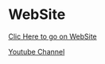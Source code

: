 # WebSite

[Clic Here to go on WebSite](https://mcp-hub.github.io)

[Youtube Channel](https://www.youtube.com/@mcphub)
